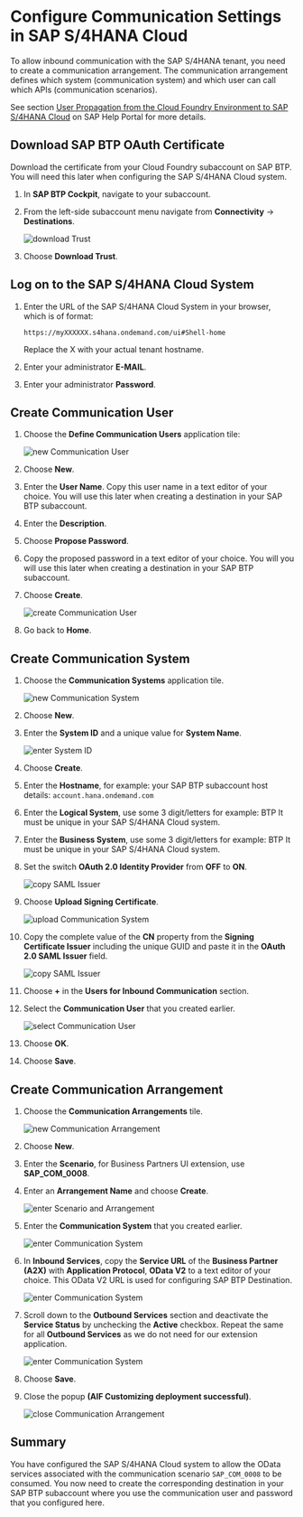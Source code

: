 # Configure Communication Settings in SAP S/4HANA Cloud

To allow inbound communication with the SAP S/4HANA tenant, you need to create a communication arrangement. The communication arrangement defines which system (communication system) and which user can call which APIs (communication scenarios).

See section [User Propagation from the Cloud Foundry Environment to SAP S/4HANA Cloud](https://help.sap.com/docs/CP_CONNECTIVITY/cca91383641e40ffbe03bdc78f00f681/9af03a067bf74457ba0de0221b9cc72a.html) on SAP Help Portal for more details.

## Download SAP BTP OAuth Certificate

Download the certificate from your Cloud Foundry subaccount on SAP BTP. You will need this later when configuring the SAP S/4HANA Cloud system.

1. In **SAP BTP Cockpit**, navigate to your subaccount.

2. From the left-side subaccount menu navigate from **Connectivity** &rarr; **Destinations**.

   ![download Trust](./images/destinations_download_trust.png)

3. Choose **Download Trust**.


## Log on to the SAP S/4HANA Cloud System

1. Enter the URL of the SAP S/4HANA Cloud System in your browser, which is of format:

   `https://myXXXXXX.s4hana.ondemand.com/ui#Shell-home`

   Replace the X with your actual tenant hostname.

2. Enter your administrator **E-MAIL**.

3. Enter your administrator **Password**.

## Create Communication User

1. Choose the **Define Communication Users** application tile:

   ![new Communication User](./images/communication_user_new.png)

2. Choose **New**.

3. Enter the **User Name**. Copy this user name in a text editor of your choice. You will use this later when creating a destination in your SAP BTP subaccount.

4. Enter the **Description**.

5. Choose **Propose Password**.

6. Copy the proposed password in a text editor of your choice. You will you will use this later when creating a destination in your SAP BTP subaccount.

7. Choose **Create**.

   ![create Communication User](./images/communication_user_create.png)

8. Go back to **Home**.

## Create Communication System

1. Choose the **Communication Systems** application tile.

   ![new Communication System](./images/communication_system_new.png)

2. Choose **New**.

3. Enter the **System ID** and a unique value for **System Name**.

   ![enter System ID](./images/communication_system_id.png)

4. Choose **Create**.

5. Enter the **Hostname**, for example: your SAP BTP subaccount host details: `account.hana.ondemand.com`

6. Enter the **Logical System**, use some 3 digit/letters for example: BTP
It must be unique in your SAP S/4HANA Cloud system.

7. Enter the **Business System**, use some 3 digit/letters for example: BTP
It must be unique in your SAP S/4HANA Cloud system.

8. Set the switch **OAuth 2.0 Identity Provider** from **OFF** to **ON**.

   ![copy SAML Issuer](./images/communication_system_saml01.png)

9. Choose **Upload Signing Certificate**.

   ![upload Communication System](./images/communication_system_upload.png)

10. Copy the complete value of the **CN** property from the **Signing Certificate Issuer** including the unique GUID and paste it in the **OAuth 2.0 SAML Issuer** field.

    ![copy SAML Issuer](./images/communication_system_saml.png)

11. Choose **+** in the **Users for Inbound Communication** section.

12. Select the **Communication User** that you created earlier.

    ![select Communication User](./images/communication_system_select_user.png)

13. Choose **OK**.

14. Choose **Save**.

## Create Communication Arrangement

1. Choose the **Communication Arrangements** tile.

   ![new Communication Arrangement](./images/communication_arrangement_new.png)

2. Choose **New**.

3. Enter the **Scenario**, for Business Partners UI extension, use **SAP\_COM\_0008**.

4. Enter an **Arrangement Name** and choose **Create**.

   ![enter Scenario and Arrangement](./images/communication_arrangement_scenario.png)

5. Enter the **Communication System** that you created earlier.

   ![enter Communication System](./images/communication_arrangement_system.png)

6. In **Inbound Services**, copy the **Service URL** of the **Business Partner (A2X)** with **Application Protocol**, **OData V2** to a text editor of your choice. This OData V2 URL is used for configuring SAP BTP Destination.

   ![enter Communication System](./images/comm_arrangement03.png)

7. Scroll down to the **Outbound Services** section and deactivate the **Service Status** by unchecking the **Active** checkbox. Repeat the same for all **Outbound Services** as we do not need for our extension application.

   ![enter Communication System](./images/comm_arrangement02.png)

8. Choose **Save**.

9. Close the popup **(AIF Customizing deployment successful)**.

   ![close Communication Arrangement](./images/communication_arrangement_success.png)


## Summary

You have configured the SAP S/4HANA Cloud system to allow the OData services associated with the communication scenario `SAP_COM_0008` to be consumed. You now need to create the corresponding destination in your SAP BTP subaccount where you use the communication user and password that you configured here.
